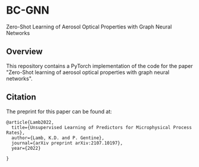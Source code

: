 # BC-GNN
Zero-Shot Learning of Aerosol Optical Properties with Graph Neural Networks

## Overview
This repository contains a PyTorch implementation of the code for the paper "Zero-Shot learning of aerosol optical properties with graph neural networks".

## Citation

The preprint for this paper can be found at:

```
@article{Lamb2022,
  title={Unsupervised Learning of Predictors for Microphysical Process Rates},
  author={Lamb, K.D. and P. Gentine},
  journal={arXiv preprint arXiv:2107.10197},
  year={2022}
  
}
```
